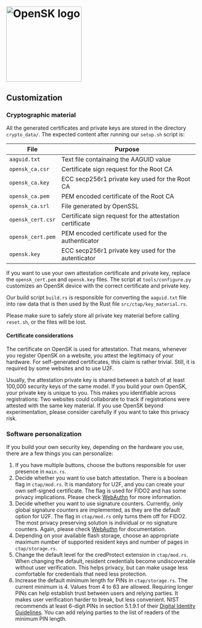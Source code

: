 # <img alt="OpenSK logo" src="img/OpenSK.svg" width="200px">

## Customization

### Cryptographic material

All the generated certificates and private keys are stored in the directory
`crypto_data/`. The expected content after running our `setup.sh` script is:

File                     | Purpose
------------------------ | --------------------------------------------------------
`aaguid.txt`             | Text file containaing the AAGUID value
`opensk_ca.csr`          | Certificate sign request for the Root CA
`opensk_ca.key`          | ECC secp256r1 private key used for the Root CA
`opensk_ca.pem`          | PEM encoded certificate of the Root CA
`opensk_ca.srl`          | File generated by OpenSSL
`opensk_cert.csr`        | Certificate sign request for the attestation certificate
`opensk_cert.pem`        | PEM encoded certificate used for the authenticator
`opensk.key`             | ECC secp256r1 private key used for the autenticator

If you want to use your own attestation certificate and private key,
replace the `opensk_cert.pem` and `opensk.key` files. The script at
`tools/configure.py` customizes an OpenSK device with the correct certificate
and private key.

Our build script `build.rs` is responsible for converting the `aaguid.txt` file
into raw data that is then used by the Rust file `src/ctap/key_material.rs`.

Please make sure to safely store all private key material before calling
`reset.sh`, or the files will be lost.

#### Certificate considerations

The certificate on OpenSK is used for attestation. That means, whenever you
register OpenSK on a website, you attest the legitimacy of your hardware. For
self-generated certificates, this claim is rather trivial. Still, it is required
by some websites and to use U2F.

Usually, the attestation private key is shared between a batch of at least
100,000 security keys of the same model. If you build your own OpenSK, your
private key is unique to you. This makes you identifiable across registrations:
Two websites could collaborate to track if registrations were attested with the
same key material. If you use OpenSK beyond experimentation, please consider
carefully if you want to take this privacy risk.

### Software personalization

If you build your own security key, depending on the hardware you use, there are
a few things you can personalize:

1.  If you have multiple buttons, choose the buttons responsible for user
    presence in `main.rs`.
2.  Decide whether you want to use batch attestation. There is a boolean flag in
    `ctap/mod.rs`. It is mandatory for U2F, and you can create your own
    self-signed certificate. The flag is used for FIDO2 and has some privacy
    implications. Please check
    [WebAuthn](https://www.w3.org/TR/webauthn/#attestation) for more
    information.
3.  Decide whether you want to use signature counters. Currently, only global
    signature counters are implemented, as they are the default option for U2F.
    The flag in `ctap/mod.rs` only turns them off for FIDO2. The most privacy
    preserving solution is individual or no signature counters. Again, please
    check [WebAuthn](https://www.w3.org/TR/webauthn/#signature-counter) for
    documentation.
4.  Depending on your available flash storage, choose an appropriate maximum
    number of supported resident keys and number of pages in
    `ctap/storage.rs`.
5.  Change the default level for the credProtect extension in `ctap/mod.rs`.
    When changing the default, resident credentials become undiscoverable without
    user verification. This helps privacy, but can make usage less comfortable
    for credentials that need less protection.
6.  Increase the default minimum length for PINs in `ctap/storage.rs`.
    The current minimum is 4. Values from 4 to 63 are allowed. Requiring longer
    PINs can help establish trust between users and relying parties. It makes
    user verification harder to break, but less convenient.
    NIST recommends at least 6-digit PINs in section 5.1.9.1 of their
    [Digital Identity Guidelines](https://pages.nist.gov/800-63-3/sp800-63b.html).
    You can add relying parties to the list of readers of the minimum PIN length.
